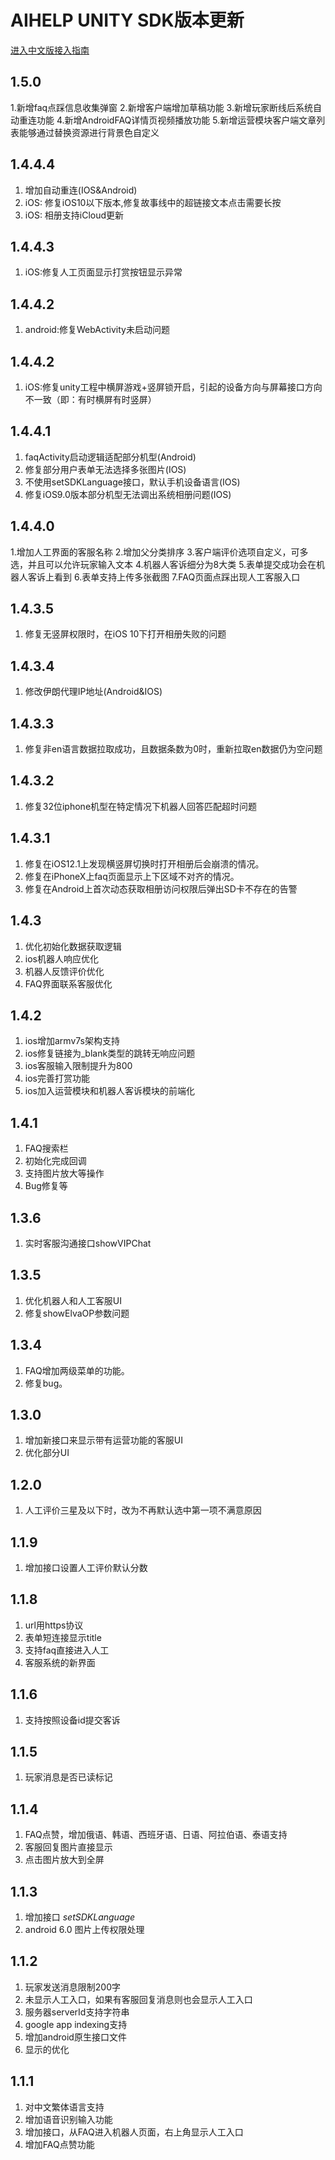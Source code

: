 # AIHELP UNITY SDK版本更新
[进入中文版接入指南](https://github.com/AI-HELP/AIhelp-Unity-SDK/blob/master/README_CN.md)

## 1.5.0
1.新增faq点踩信息收集弹窗
2.新增客户端增加草稿功能 
3.新增玩家断线后系统自动重连功能 
4.新增AndroidFAQ详情页视频播放功能
5.新增运营模块客户端文章列表能够通过替换资源进行背景色自定义

## 1.4.4.4
1. 增加自动重连(IOS&Android)
2. iOS: 修复iOS10以下版本,修复故事线中的超链接文本点击需要长按
3. iOS: 相册支持iCloud更新

## 1.4.4.3
1. iOS:修复人工页面显示打赏按钮显示异常

## 1.4.4.2
1. android:修复WebActivity未启动问题

## 1.4.4.2
1. iOS:修复unity工程中横屏游戏+竖屏锁开启，引起的设备方向与屏幕接口方向不一致（即：有时横屏有时竖屏）

## 1.4.4.1
1. faqActivity启动逻辑适配部分机型(Android)
2. 修复部分用户表单无法选择多张图片(IOS)
3. 不使用setSDKLanguage接口，默认手机设备语言(IOS)
4. 修复iOS9.0版本部分机型无法调出系统相册问题(IOS)

## 1.4.4.0
1.增加人工界面的客服名称
2.增加父分类排序
3.客户端评价选项自定义，可多选，并且可以允许玩家输入文本
4.机器人客诉细分为8大类
5.表单提交成功会在机器人客诉上看到
6.表单支持上传多张截图
7.FAQ页面点踩出现人工客服入口

## 1.4.3.5
1. 修复无竖屏权限时，在iOS 10下打开相册失败的问题

## 1.4.3.4
1. 修改伊朗代理IP地址(Android&IOS)

## 1.4.3.3
1. 修复非en语言数据拉取成功，且数据条数为0时，重新拉取en数据仍为空问题

## 1.4.3.2 
1. 修复32位iphone机型在特定情况下机器人回答匹配超时问题

## 1.4.3.1
1. 修复在iOS12.1上发现横竖屏切换时打开相册后会崩溃的情况。
2. 修复在iPhoneX上faq页面显示上下区域不对齐的情况。
3. 修复在Android上首次动态获取相册访问权限后弹出SD卡不存在的告警

## 1.4.3
1. 优化初始化数据获取逻辑
2. ios机器人响应优化
3. 机器人反馈评价优化
4. FAQ界面联系客服优化

## 1.4.2
1. ios增加armv7s架构支持
2. ios修复链接为_blank类型的跳转无响应问题
3. ios客服输入限制提升为800
4. ios完善打赏功能
5. ios加入运营模块和机器人客诉模块的前端化

## 1.4.1
1. FAQ搜索栏
2. 初始化完成回调
3. 支持图片放大等操作
4. Bug修复等

## 1.3.6
1. 实时客服沟通接口showVIPChat

## 1.3.5
1. 优化机器人和人工客服UI
2. 修复showElvaOP参数问题

## 1.3.4
1. FAQ增加两级菜单的功能。
2. 修复bug。

## 1.3.0 
1. 增加新接口来显示带有运营功能的客服UI
2. 优化部分UI

## 1.2.0 
1. 人工评价三星及以下时，改为不再默认选中第一项不满意原因

## 1.1.9 
1. 增加接口设置人工评价默认分数<br />

## 1.1.8
1. url用https协议<br />
2. 表单短连接显示title<br />
3. 支持faq直接进入人工<br />
4. 客服系统的新界面

## 1.1.6 
1. 支持按照设备id提交客诉<br />

## 1.1.5
1. 玩家消息是否已读标记<br />

## 1.1.4
1.  FAQ点赞，增加俄语、韩语、西班牙语、日语、阿拉伯语、泰语支持<br />
2.  客服回复图片直接显示
3.  点击图片放大到全屏

## 1.1.3
1. 增加接口 *setSDKLanguage*
2. android 6.0 图片上传权限处理

## 1.1.2
1. 玩家发送消息限制200字
2. 未显示人工入口，如果有客服回复消息则也会显示人工入口
3. 服务器serverId支持字符串
4. google app indexing支持
5. 增加android原生接口文件
6. 显示的优化

## 1.1.1
1. 对中文繁体语言支持
2. 增加语音识别输入功能
3. 增加接口，从FAQ进入机器人页面，右上角显示人工入口
4. 增加FAQ点赞功能
